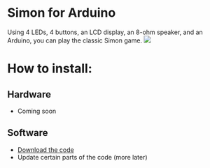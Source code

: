 Simon for Arduino
=================
Using 4 LEDs, 4 buttons, an LCD display, an 8-ohm speaker, and an Arduino, you can play the classic Simon game.
![](https://raw.github.com/macklinu/Simon/master/Simon.jpg)

# How to install:

## Hardware
* Coming soon
## Software
* [Download the code](https://github.com/macklinu/Simon/zipball/master)
* Update certain parts of the code (more later)
